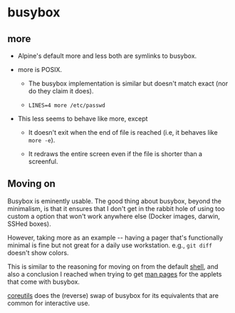 # busybox

## more

* Alpine's default more and less both are symlinks to busybox.

* more is POSIX.

  * The busybox implementation is similar but doesn't match exact (nor do they
    claim it does).

  * `LINES=4 more /etc/passwd`

* This less seems to behave like more, except

  * It doesn't exit when the end of file is reached (i.e, it behaves like `more
    -e`).

  * It redraws the entire screen even if the file is shorter than a screenful.

## Moving on

Busybox is eminently usable. The good thing about busybox, beyond the
minimalism, is that it ensures that I don't get in the rabbit hole of using too
custom a option that won't work anywhere else (Docker images, darwin, SSHed
boxes).

However, taking more as an example -- having a pager that's functionally minimal
is fine but not great for a daily use workstation. e.g., `git diff` doesn't show
colors.

This is similar to the reasoning for moving on from the default [shell](ash),
and also a conclusion I reached when trying to get [man pages](docs) for the
applets that come with busybox.

[coreutils](coreutils) does the (reverse) swap of busybox for its equivalents
that are common for interactive use.